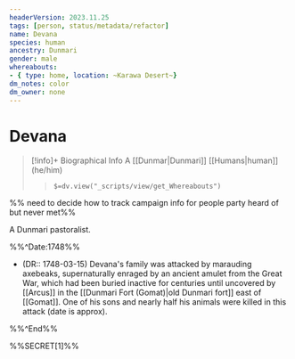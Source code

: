 ```yaml
---
headerVersion: 2023.11.25
tags: [person, status/metadata/refactor]
name: Devana
species: human
ancestry: Dunmari
gender: male
whereabouts: 
- { type: home, location: ~Karawa Desert~}
dm_notes: color
dm_owner: none
---
```

# Devana
>[!info]+ Biographical Info
> A [[Dunmar|Dunmari]] [[Humans|human]] (he/him)
>> `$=dv.view("_scripts/view/get_Whereabouts")`

%% need to decide how to track campaign info for people party heard of but never met%%

A Dunmari pastoralist.

%%^Date:1748%%

* (DR:: 1748-03-15) Devana's family was attacked by marauding axebeaks, supernaturally enraged by an ancient amulet from the Great War, which had been buried inactive for centuries until uncovered by [[Arcus]] in the [[Dunmari Fort (Gomat)|old Dunmari fort]] east of [[Gomat]]. One of his sons and nearly half his animals were killed in this attack (date is approx).

%%^End%%

%%SECRET[1]%%